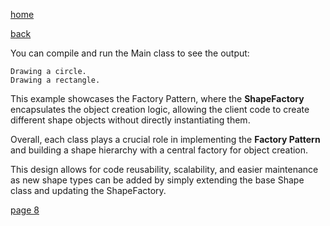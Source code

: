 [home](./page01.md)

[back](./page06.md)

You can compile and run the Main class to see the output:

```
Drawing a circle.
Drawing a rectangle.
```
This example showcases the Factory Pattern, where the **ShapeFactory** encapsulates the object creation logic, allowing the client code to create different shape objects without directly instantiating them.

Overall, each class plays a crucial role in implementing the **Factory Pattern** and building a shape hierarchy with a central factory for object creation. 

This design allows for code reusability, scalability, and easier maintenance as new shape types can be added by simply extending the base Shape class and updating the ShapeFactory.


[page 8](./page08.md)
